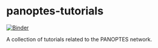 # panoptes-tutorials
[![Binder](https://mybinder.org/badge_logo.svg)](https://mybinder.org/v2/gh/panoptes/panoptes-tutorials/master?urlpath=lab)

A collection of tutorials related to the PANOPTES network.
